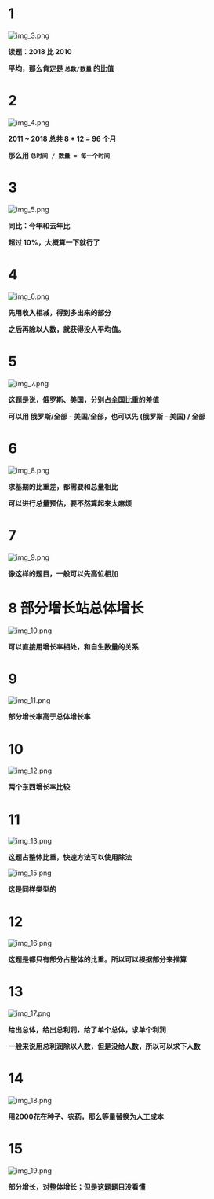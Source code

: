 # 1

![img_3.png](img_3.png)

**读题：2018 比 2010**

**平均，那么肯定是 `总数/数量` 的比值**

# 2

![img_4.png](img_4.png)

**2011 ~ 2018 总共 8 * 12 = 96 个月**

**那么用 `总时间 / 数量 = 每一个时间`**

# 3

![img_5.png](img_5.png)

**同比：今年和去年比**

**超过 10%，大概算一下就行了**

# 4

![img_6.png](img_6.png)

**先用收入相减，得到多出来的部分**

**之后再除以人数，就获得没人平均值。**

# 5

![img_7.png](img_7.png)

**这题是说，俄罗斯、美国，分别占全国比重的差值**

**可以用 俄罗斯/全部 - 美国/全部，也可以先 (俄罗斯 - 美国) / 全部**

# 6

![img_8.png](img_8.png)

**求基期的比重差，都需要和总量相比**

**可以进行总量预估，要不然算起来太麻烦**

# 7

![img_9.png](img_9.png)

**像这样的题目，一般可以先高位相加**

# 8 部分增长站总体增长

![img_10.png](img_10.png)

**可以直接用增长率相处，和自生数量的关系**

# 9

![img_11.png](img_11.png)

**部分增长率高于总体增长率**

# 10

![img_12.png](img_12.png)

**两个东西增长率比较**

# 11

![img_13.png](img_13.png)

**这题占整体比重，快速方法可以使用除法**

![img_15.png](img_15.png)

**这是同样类型的**

# 12 

![img_16.png](img_16.png)

**这题是都只有部分占整体的比重。所以可以根据部分来推算**

# 13

![img_17.png](img_17.png)

**给出总体，给出总利润，给了单个总体，求单个利润**

**一般来说用总利润除以人数，但是没给人数，所以可以求下人数**

# 14

![img_18.png](img_18.png)

**用2000花在种子、农药，那么等量替换为人工成本**

# 15

![img_19.png](img_19.png)

**部分增长，对整体增长；但是这题题目没看懂**